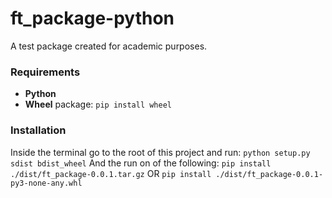 # ft_package-python
A test package created for academic purposes.

### Requirements
- **Python**
- **Wheel** package: `pip install wheel`

### Installation
Inside the terminal go to the root of this project and run:
`python setup.py sdist bdist_wheel`
And the run on of the following:
`pip install ./dist/ft_package-0.0.1.tar.gz`
OR
`pip install ./dist/ft_package-0.0.1-py3-none-any.whl`
